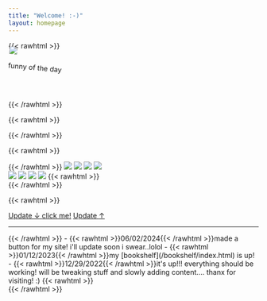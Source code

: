 ```yaml
---
title: "Welcome! :-)"
layout: homepage
---
```


{{< rawhtml >}}
<div class="polaroid" style="transform: rotate(5deg); margin-top: 0px; margin-bottom: 40px;">
<a href="https://piclog.blue/profile.php?id=553"><img src="https://piclog.blue/latest.php?id=553"></a>
<p>funny of the day</p>
</div>
{{< /rawhtml >}}

{{< rawhtml >}}
<div id="statuscafe">
    <div id="statuscafe-username"></div>
    <div id="statuscafe-content"></div>
</div>
<script src="https://status.cafe/current-status.js?name=kyletools" defer></script>
{{< /rawhtml >}}

{{< rawhtml >}}<div style="image-rendering: pixelated;">{{< /rawhtml >}}
![](/img/btns/openeyes.gif)
![](/img/btns/neo.gif)
![](/img/btns/sucks.gif)
![](/img/btns/animegirls.gif)  
![](/img/btns/area51.gif)
![](/img/btns/dumbass.gif)
![](/img/btns/nyan.gif)
![](/img/btns/rena.gif)
{{< rawhtml >}}</div>{{< /rawhtml >}}

{{< rawhtml >}}<div id="update-box">
  <a id="hide" href="#hide" class="hide">Update <span>↓</span> <span id="click">click me!</span></a>
  <a id="show" href="#show" class="show">Update <span>↑</span></a>
  <hr>
<div class="details">{{< /rawhtml >}}
- {{< rawhtml >}}<span class="date">06/02/2024</span>{{< /rawhtml >}}made a button for my site! i'll update soon i swear..lolol
- {{< rawhtml >}}<span class="date">01/12/2023</span>{{< /rawhtml >}}my [bookshelf](/bookshelf/index.html) is up!
- {{< rawhtml >}}<span class="date">12/29/2022</span>{{< /rawhtml >}}it's up!!! everything should be working! will be tweaking stuff and slowly adding content.... thanx for visiting! :)
{{< rawhtml >}}</div></div>{{< /rawhtml >}}
